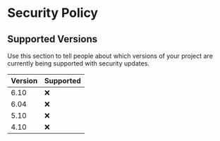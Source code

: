 # Security Policy

## Supported Versions

Use this section to tell people about which versions of your project are
currently being supported with security updates.

| Version | Supported          |
| ------- | ------------------ |
| 6.10    | :x:                |
| 6.04    | :x:                |
| 5.10    | :x:                |
| 4.10    | :x:                |
